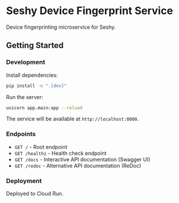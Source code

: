 # Seshy Device Fingerprint Service

Device fingerprinting microservice for Seshy.

## Getting Started

### Development

Install dependencies:
```bash
pip install -e ".[dev]"
```

Run the server:
```bash
uvicorn app.main:app --reload
```

The service will be available at `http://localhost:8000`.

### Endpoints

- `GET /` - Root endpoint
- `GET /healthz` - Health check endpoint
- `GET /docs` - Interactive API documentation (Swagger UI)
- `GET /redoc` - Alternative API documentation (ReDoc)

### Deployment

Deployed to Cloud Run.

